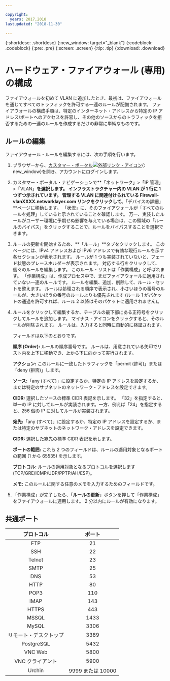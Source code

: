 ```yaml
---

copyright:
  years: 2017,2018
lastupdated: "2018-11-30"

---
```


{:shortdesc: .shortdesc}
{:new_window: target="_blank"}
{:codeblock: .codeblock}
{:pre: .pre}
{:screen: .screen}
{:tip: .tip}
{:download: .download}

# ハードウェア・ファイアウォール (専用) の構成

ファイアウォールを初めて VLAN に追加したとき、最初は、ファイアウォールを通じてすべてのトラフィックを許可する一連のルールが配備されます。 ファイアウォールの構成手順は、特定のインターネット・アドレスから特定の IP アドレス/ポートへのアクセスを許容し、その他のソースからのトラフィックを拒否するための一連のルールを作成するだけの非常に単純なものです。

## ルールの編集

ファイアウォール・ルールを編集するには、次の手順を行います。

1. ブラウザーから、[カスタマー・ポータル![外部リンク・アイコン](../../icons/launch-glyph.svg "外部リンク・アイコン")](https://control.softlayer.com/){: new_window}を開き、アカウントにログインします。
2. カスタマー・ポータル・ナビゲーションで**「ネットワーク」>「IP 管理」>「VLAN」**を選択します。 インフラストラクチャー内の VLAN が 1 行に 1 つずつ示されています。  管理する VLAN に関連付けられている Firewall-vlanXXXX.networklayer.com リンクをクリックして、**「デバイスの詳細」**ページに移動します。 「状況」に、そのファイアウォールが「すべてのルールを処理」していると示されていることを確認します。  万一、実装したルールがユーザー環境に予期せぬ影響を与えている場合は、この領域の「ルールのバイパス」をクリックすることで、ルールをバイパスすることを選択できます。
3. ルールの更新を開始するため、**「ルール」**タブをクリックします。 このページには、IPv4 アドレスおよび IPv6 アドレスで有効な現行ルールを示す各セクションが表示されます。  ルールが 1 つも実装されていないと、フェード状態のプレースホルダーが表示されます。  対応する行をクリックして、個々のルールを編集します。  このルール・リストは「作業構成」と呼ばれます。 「作業構成」は、作成プロセス中で、まだファイアウォールに適用されていない一連のルールです。 ルールを編集、追加、削除して、ルール・セットを整えます。  ルールは処理される順序で表示され、小さいほうの番号のルールが、大きいほうの番号のルールよりも優先されます (ルール 1 がパケットの通過を許可すれば、ルール 2 以降はそのパケットに適用されません)。
4. ルールをクリックして編集するか、テーブルの最下部にある正符号をクリックしてルールを追加します。 マイナス・アイコンをクリックすると、そのルールが削除されます。 ルールは、入力すると同時に自動的に検証されます。

    フィールドは以下のとおりです。

    **順序 (Order):** ルールの順序番号です。 ルールは、用意されている矢印でリスト内を上下に移動でき、上から下に向かって実行されます。

    **アクション:** このルールに一致したトラフィックを「permit (許可)」または「deny (拒否)」します。

    **ソース:**「any (すべて)」に設定するか、特定の IP アドレスを設定するか、または特定のサブネットのネットワーク・アドレスを設定できます。

    **CIDR:** 選択したソースの標準 CIDR 表記を示します。  「32」を指定すると、単一の IP に対してルールが実装されます。一方、例えば「24」を指定すると、256 個の IP に対してルールが実装されます。

    **宛先:**「any (すべて)」に設定するか、特定の IP アドレスを設定するか、または特定のサブネットのネットワーク・アドレスを設定できます。

    **CIDR:** 選択した宛先の標準 CIDR 表記を示します。

    **ポートの範囲:** これら 2 つのフィールドは、ルールの適用対象となるポートの範囲 (1 から 65535) を示します。

    **プロトコル:** ルールの適用対象となるプロトコルを選択します (TCP/GRE/ICMP/UDP/PPTP/AH/ESP)。

    **メモ:** このルールに関する任意のメモを入力するためのフィールドです。
    
5. 「作業構成」が完了したら、「**ルールの更新**」ボタンを押して「作業構成」をファイアウォールに適用します。 2 分以内にルールが有効になります。

## 共通ポート

| プロトコル | ポート |
| :-----: | :-----: |
| FTP | 21 |
| SSH | 22 |
| Telnet | 23 |
| SMTP | 25 |
| DNS | 53 |
| HTTP | 80 |
| POP3 | 110 |
| IMAP | 143 |
| HTTPS | 443 |
| MSSQL | 1433 |
| MySQL | 3306 |
| リモート・デスクトップ | 3389 |
| PostgreSQL | 5432 |
| VNC Web | 5800 |
| VNC クライアント | 5900 |
| Urchin | 9999 または 10000 ||
